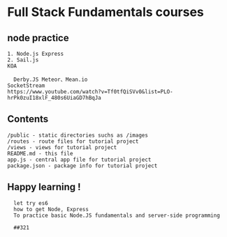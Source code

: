 # Full Stack Fundamentals courses
## node practice
    1. Node.js Express
    2. Sail.js
    KOA

      Derby.JS Meteor、Mean.io
    SocketStream 
    https://www.youtube.com/watch?v=Tf0tfQiSVv0&list=PLO-hrPk0zuI18xlF_480s6UiaGD7hBqJa
    
    
    
## Contents
    /public - static directories suchs as /images
    /routes - route files for tutorial project
    /views - views for tutorial project
    README.md - this file
    app.js - central app file for tutorial project
    package.json - package info for tutorial project
    
## Happy learning !
      let try es6
      how to get Node, Express       
      To practice basic Node.JS fundamentals and server-side programming

      ##321